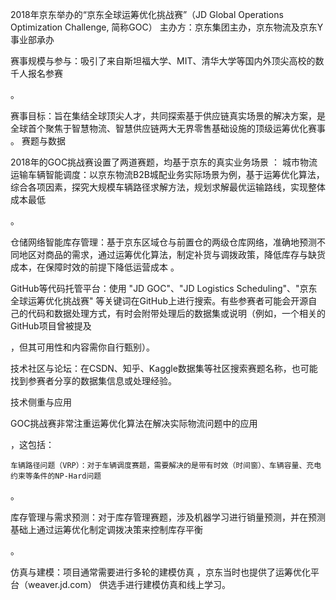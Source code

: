 2018年京东举办的“京东全球运筹优化挑战赛”（JD Global Operations Optimization Challenge, 简称GOC）
主办方：京东集团主办，京东物流及京东Y事业部承办

赛事规模与参与：吸引了来自斯坦福大学、MIT、清华大学等国内外顶尖高校的数千人报名参赛

。

赛事目标：旨在集结全球顶尖人才，共同探索基于供应链真实场景的解决方案，是全球首个聚焦于智慧物流、智慧供应链两大无界零售基础设施的顶级运筹优化赛事
。
赛题与数据

2018年的GOC挑战赛设置了两道赛题，均基于京东的真实业务场景
：
城市物流运输车辆智能调度：以京东物流B2B城配业务实际场景为例，基于运筹优化算法，综合各项因素，探究大规模车辆路径求解方法，规划求解最优运输路线，实现整体成本最低

。

仓储网络智能库存管理：基于京东区域仓与前置仓的两级仓库网络，准确地预测不同地区对商品的需求，通过运筹优化算法，制定补货与调拨政策，降低库存与缺货成本，在保障时效的前提下降低运营成本
。

GitHub等代码托管平台：使用 "JD GOC"、"JD Logistics Scheduling"、"京东全球运筹优化挑战赛" 等关键词在GitHub上进行搜索。有些参赛者可能会开源自己的代码和数据处理方式，有时会附带处理后的数据集或说明（例如，一个相关的GitHub项目曾被提及

，但其可用性和内容需你自行甄别）。

技术社区与论坛：在CSDN、知乎、Kaggle数据集等社区搜索赛题名称，也可能找到参赛者分享的数据集信息或处理经验。

 技术侧重与应用

GOC挑战赛非常注重运筹优化算法在解决实际物流问题中的应用

，这包括：

    车辆路径问题（VRP）：对于车辆调度赛题，需要解决的是带有时效（时间窗）、车辆容量、充电约束等条件的NP-Hard问题

。

库存管理与需求预测：对于库存管理赛题，涉及机器学习进行销量预测，并在预测基础上通过运筹优化制定调拨决策来控制库存平衡

。

仿真与建模：项目通常需要进行多轮的建模仿真
，京东当时也提供了运筹优化平台（weaver.jd.com） 供选手进行建模仿真和线上学习。
